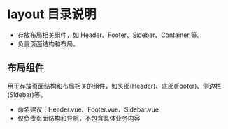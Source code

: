 # layout 目录说明

- 存放布局相关组件，如 Header、Footer、Sidebar、Container 等。
- 负责页面结构和布局。

## 布局组件

用于存放页面结构和布局相关的组件，如头部(Header)、底部(Footer)、侧边栏(Sidebar)等。

- 命名建议：Header.vue、Footer.vue、Sidebar.vue
- 仅负责页面结构和导航，不包含具体业务内容
